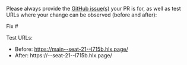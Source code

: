 Please always provide the [GitHub issue(s)](../issues) your PR is for, as well as test URLs where your change can be observed (before and after):

Fix #<gh-issue-id>

Test URLs:
- Before: https://main--seat-21--l715b.hlx.page/
- After: https://<branch>--seat-21--l715b.hlx.page/
